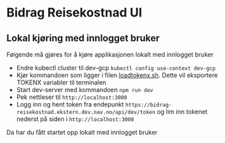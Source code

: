 # Bidrag Reisekostnad UI


## Lokal kjøring med innlogget bruker
Følgende må gjøres for å kjøre applikasjonen lokalt med innlogget bruker
* Endre kubectl cluster til dev-gcp ``kubectl config use-context dev-gcp``
* Kjør kommandoen som ligger i filen [loadtokenx.sh](loadtokenx.sh). Dette vil eksportere TOKENX variabler til terminalen
* Start dev-server med kommandoen ``npm run dev``
* Pek nettleser til ``http://localhost:3000``
* Logg inn og hent token fra endepunkt ``https://bidrag-reisekostnad.ekstern.dev.nav.no/api/dev/token`` og lim inn tokenet nederst på siden i ``http://localhost:3000``

Da har du fått startet opp lokalt med innlogget bruker

